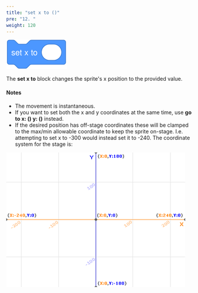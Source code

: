 ```yaml
---
title: "set x to ()"
pre: "12. "
weight: 120
---
```


![set x to () block](/images/set-x-to.svg)

The **set x to** block changes the sprite's x position to the provided value.  

#### Notes
* The movement is instantaneous. 
* If you want to set both the x and y coordinates at the same time, use **go to x: () y: ()** instead.
* If the desired position has off-stage coordinates these will be clamped to the max/min allowable coordinate to keep the sprite on-stage. I.e. attempting to set x to -300 would instead set it to -240. The coordinate system for the stage is: 

![Scratch Coordinate System](/images/xy-grid.gif)